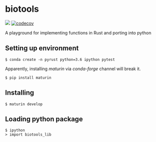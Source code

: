 # biotools # 

![](https://travis-ci.org/wckdouglas/biotools.svg?branch=main)
[![codecov](https://codecov.io/gh/wckdouglas/biotools/branch/main/graph/badge.svg)](https://codecov.io/gh/wckdouglas/biotools)


A playground for implementing functions in Rust and porting into python

## Setting up environment ##

```
$ conda create -n pyrust python=3.6 ipython pytest
```

Apparently, installing *maturin* via *conda-forge* channel will break it.

```
$ pip install maturin
```

## Installing ##

```
$ maturin develop
```


## Loading python package ##

```
$ ipython
> import biotools_lib
```
